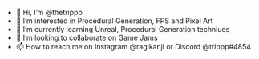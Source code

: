 - 👋 Hi, I’m @thetrippp
- 👀 I’m interested in Procedural Generation, FPS and Pixel Art
- 🌱 I’m currently learning Unreal, Procedural Generation techniues
- 💞️ I’m looking to collaborate on Game Jams
- 📫 How to reach me on Instagram @ragikanji or Discord @trippp#4854

<!---
thetrippp/thetrippp is a ✨ special ✨ repository because its `README.md` (this file) appears on your GitHub profile.
You can click the Preview link to take a look at your changes.
--->
